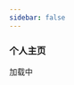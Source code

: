 ```yaml
---
sidebar: false
---
```

### 个人主页
<ClientOnly>
<el-button type="primary" :loading="true">加载中</el-button>
</ClientOnly>